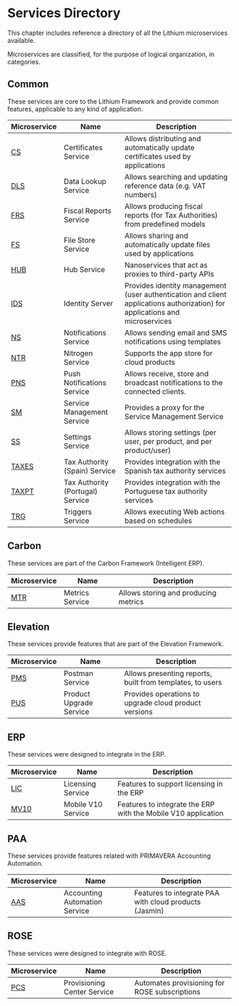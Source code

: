 # Services Directory

This chapter includes reference a directory of all the Lithium microservices available.

Microservices are classified, for the purpose of logical organization, in categories.

## Common

These services are core to the Lithium Framework and provide common features, applicable to any kind of application.

| Microservice | Name | Description |
| - | - | - |
| [CS](./common/cs.md) | Certificates Service | Allows distributing and automatically update certificates used by applications |
| [DLS](./common/dls.md) | Data Lookup Service | Allows searching and updating reference data (e.g. VAT numbers) |
| [FRS](./common/frs.md) | Fiscal Reports Service | Allows producing fiscal reports (for Tax Authorities) from predefined models |
| [FS](./common/fs.md) | File Store Service | Allows sharing and automatically update files used by applications |
| [HUB](./common/hub.md) | Hub Service | Nanoservices that act as proxies to third-party APIs |
| [IDS](./common/ids.md) | Identity Server | Provides identity management (user authentication and client applications authorization) for applications and microservices |
| [NS](./common/ns.md) | Notifications Service | Allows sending email and SMS notifications using templates |
| [NTR](./common/ntr.md) | Nitrogen Service | Supports the app store for cloud products |
| [PNS](./common/pns.md) | Push Notifications Service | Allows receive, store and broadcast notifications to the connected clients. |
| [SM](./common/sm.md) | Service Management Service | Provides a proxy for the Service Management Service |
| [SS](./common/ss.md) | Settings Service | Allows storing settings (per user, per product, and per product/user) |
| [TAXES](./common/taxes.md) | Tax Authority (Spain) Service | Provides integration with the Spanish tax authority services |
| [TAXPT](./common/taxpt.md) | Tax Authority (Portugal) Service | Provides integration with the Portuguese tax authority services |
| [TRG](./common/trg.md)| Triggers Service | Allows executing Web actions based on schedules |

## Carbon

These services are part of the Carbon Framework (Intelligent ERP).

| Microservice | Name | Description |
| - | - | - |
| [MTR](./carbon/mtr.md) | Metrics Service | Allows storing and producing metrics |

## Elevation

These services provide features that are part of the Elevation Framework.

| Microservice | Name | Description |
| - | - | - |
| [PMS](./elevation/pms.md) | Postman Service | Allows presenting reports, built from templates, to users |
| [PUS](./elevation/pus.md) | Product Upgrade Service | Provides operations to upgrade cloud product versions |

## ERP

These services were designed to integrate in the ERP.

| Microservice | Name | Description |
| - | - | - |
| [LIC](./erp/lic.md) | Licensing Service | Features to support licensing in the ERP |
| [MV10](./erp/mv10.md) | Mobile V10 Service | Features to integrate the ERP with the Mobile V10 application |

## PAA

These services provide features related with PRIMAVERA Accounting Automation.

| Microservice | Name | Description |
| - | - | - |
| [AAS](./paa/aas.md) | Accounting Automation Service | Features to integrate PAA with cloud products (Jasmin) |

## ROSE

These services were designed to integrate with ROSE.

| Microservice | Name | Description |
| - | - | - |
| [PCS](./rose/pcs.md) | Provisioning Center Service | Automates provisioning for ROSE subscriptions |
